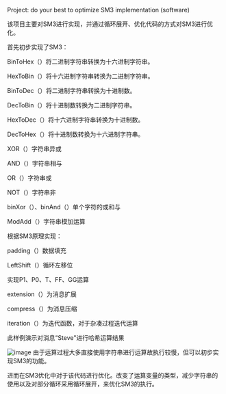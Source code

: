 Project: do your best to optimize SM3 implementation (software)

该项目主要对SM3进行实现，并通过循环展开、优化代码的方式对SM3进行优化。

首先初步实现了SM3：

BinToHex（）将二进制字符串转换为十六进制字符串。

HexToBin（）将十六进制字符串转换为二进制字符串。

BinToDec（）将二进制字符串转换为十进制数。

DecToBin（）将十进制数转换为二进制字符串。

HexToDec（）将十六进制字符串转换为十进制数。

DecToHex（）将十进制数转换为十六进制字符串。

XOR（）字符串异或

AND（）字符串相与

OR（）字符串或

NOT（）字符串非

binXor（）、binAnd（）单个字符的或和与

ModAdd（）字符串模加运算

根据SM3原理实现：

padding（）数据填充

LeftShift（）循环左移位

实现P1、P0、T、FF、GG运算

extension（）为消息扩展

compress（）为消息压缩

iteration（）为迭代函数，对于杂凑过程迭代运算


此样例演示对消息“Steve"进行哈希运算结果

![image](https://user-images.githubusercontent.com/105588850/180755187-a30cf7b0-fb04-4569-8779-3d0a2ffb616e.png)
由于运算过程大多直接使用字符串进行运算故执行较慢，但可以初步实现SM3的功能。

进而在SM3优化中对于该代码进行优化。改变了运算变量的类型，减少字符串的使用以及对部分循环采用循环展开，来优化SM3的执行。

